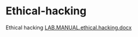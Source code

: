 # Ethical-hacking
Ethical hacking
[LAB.MANUAL.ethical.hacking.docx](https://github.com/Gundabharath/Ethical-hacking/files/10799844/LAB.MANUAL.ethical.hacking.docx)

